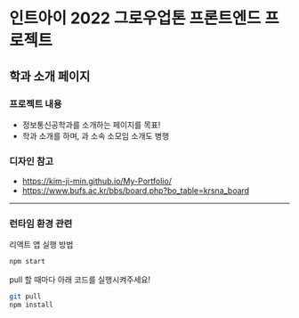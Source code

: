 # 인트아이 2022 그로우업톤 프론트엔드 프로젝트
## 학과 소개 페이지

### 프로젝트 내용
- 정보통신공학과를 소개하는 페이지를 목표!
- 학과 소개를 하며, 과 소속 소모임 소개도 병행

### 디자인 참고 
- https://kim-ji-min.github.io/My-Portfolio/
- https://www.bufs.ac.kr/bbs/board.php?bo_table=krsna_board
---

### 런타임 환경 관련

리액트 앱 실행 방법
```bash
npm start
```

pull 할 때마다 아래 코드를 실행시켜주세요!
```bash
git pull
npm install
```